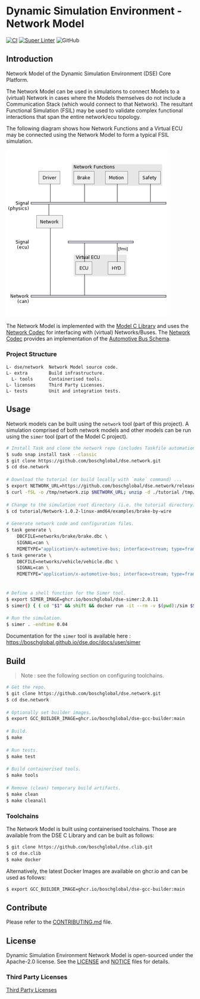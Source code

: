 <!--
Copyright 2024 Robert Bosch GmbH

SPDX-License-Identifier: Apache-2.0
-->

# Dynamic Simulation Environment - Network Model

[![CI](https://github.com/boschglobal/dse.network/actions/workflows/ci.yaml/badge.svg)](https://github.com/boschglobal/dse.network/actions/workflows/ci.yaml)
[![Super Linter](https://github.com/boschglobal/dse.network/actions/workflows/super-linter.yml/badge.svg)](https://github.com/boschglobal/dse.network/actions/workflows/super-linter.yml)
![GitHub](https://img.shields.io/github/license/boschglobal/dse.network)


## Introduction

Network Model of the Dynamic Simulation Environment (DSE) Core Platform.

The Network Model can be used in simulations to connect Models to a (virtual) Network in cases where
the Models themselves do not include a Communication Stack (which would connect to that Network).
The resultant Functional Simulation (FSIL) may be used to validate complex functional interactions that span the entire network/ecu topology.

The following diagram shows how Network Functions and a Virtual ECU may be connected using the Network Model to form a typical FSIL simulation.

<div hidden>

```
@startuml
nwdiag {
  Driver
  Brake
  Motion
  Safety

  network Signal {
    address = (physics)
    Network

    Driver
    group function {
      description = "Network Functions"
      Brake
      Motion
      Safety
    }
  }
  network Signal {
    address = (ecu)
    group ecu {
      description = "Virtual ECU"
      ECU
      HYD [address = "        fmi"]
    }
  }
  network Network {
    address = (can)
    width = full

    Network
    ECU
  }
}
@enduml
```

</div>

![](doc/static/network-introduction.png)


The Network Model is implemented with the [Model C Library](https://github.com/boschglobal/dse.modelc) and uses the
[Network Codec](https://github.com/boschglobal/dse.standards/tree/main/dse/ncodec) for interfacing with (virtual) Networks/Buses.
The [Network Codec](https://github.com/boschglobal/dse.standards/tree/main/dse/ncodec) provides an implementation of the [Automotive Bus Schema](https://github.com/boschglobal/automotive-bus-schema).


### Project Structure

```
L- dse/network  Network Model source code.
L- extra        Build infrastructure.
  L- tools      Containerised tools.
L- licenses     Third Party Licenses.
L- tests        Unit and integration tests.
```


## Usage

Network models can be built using the `network` tool (part of this project).
A simulation comprised of both network models and other models can be run using the `simer` tool (part of the Model C project).

```bash
# Install Task and clone the network repo (includes Taskfile automation).
$ sudo snap install task --classic
$ git clone https://github.com/boschglobal/dse.network.git
$ cd dse.network

# Download the tutorial (or build locally with `make` command) ...
$ export NETWORK_URL=https://github.com/boschglobal/dse.network/releases/download/v1.0.1/Network-1.0.2-linux-amd64.zip
$ curl -fSL -o /tmp/network.zip $NETWORK_URL; unzip -d ./tutorial /tmp/network.zip

# Change to the simulation root directory (i.e. the tutorial directory).
$ cd tutorial/Network-1.0.2-linux-amd64/examples/brake-by-wire

# Generate network code and configuration files.
$ task generate \
    DBCFILE=networks/brake/brake.dbc \
    SIGNAL=can \
    MIMETYPE="application/x-automotive-bus; interface=stream; type=frame; bus=can; schema=fbs; bus_id=1; node_id=1; interface_id=1"
$ task generate \
    DBCFILE=networks/vehicle/vehicle.dbc \
    SIGNAL=can \
    MIMETYPE="application/x-automotive-bus; interface=stream; type=frame; bus=can; schema=fbs; bus_id=1; node_id=2; interface_id=1"


# Define a shell function for the Simer tool.
$ export SIMER_IMAGE=ghcr.io/boschglobal/dse-simer:2.0.11
$ simer() { ( cd "$1" && shift && docker run -it --rm -v $(pwd):/sim $SIMER_IMAGE "$@"; ) }

# Run the simulation.
$ simer . -endtime 0.04
```

Documentation for the `simer` tool is available here : https://boschglobal.github.io/dse.doc/docs/user/simer


## Build

> Note : see the following section on configuring toolchains.

```bash
# Get the repo.
$ git clone https://github.com/boschglobal/dse.network.git
$ cd dse.network

# Optionally set builder images.
$ export GCC_BUILDER_IMAGE=ghcr.io/boschglobal/dse-gcc-builder:main

# Build.
$ make

# Run tests.
$ make test

# Build containerised tools.
$ make tools

# Remove (clean) temporary build artifacts.
$ make clean
$ make cleanall
```


### Toolchains

The Network Model is built using containerised toolchains. Those are
available from the DSE C Library and can be built as follows:

```bash
$ git clone https://github.com/boschglobal/dse.clib.git
$ cd dse.clib
$ make docker
```

Alternatively, the latest Docker Images are available on ghcr.io and can be
used as follows:

```bash
$ export GCC_BUILDER_IMAGE=ghcr.io/boschglobal/dse-gcc-builder:main
```


## Contribute

Please refer to the [CONTRIBUTING.md](./CONTRIBUTING.md) file.


## License

Dynamic Simulation Environment Network Model is open-sourced under the Apache-2.0 license.
See the [LICENSE](LICENSE) and [NOTICE](./NOTICE) files for details.


### Third Party Licenses

[Third Party Licenses](licenses/)
